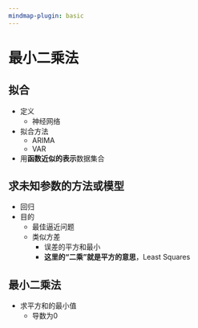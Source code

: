 ```yaml
---
mindmap-plugin: basic
---
```


# 最小二乘法

## 拟合
- 定义
	- 神经网络
- 拟合方法
	- ARIMA
	- VAR
- 用**函数近似的表示**数据集合

## **求未知参数**的方法或模型
- 回归
- 目的
	- 最佳逼近问题
	- 类似方差
		- 误差的平方和最小
		- **这里的“二乘”就是平方的意思**，Least Squares

## 最小二乘法
- 求平方和的最小值
	- 导数为0